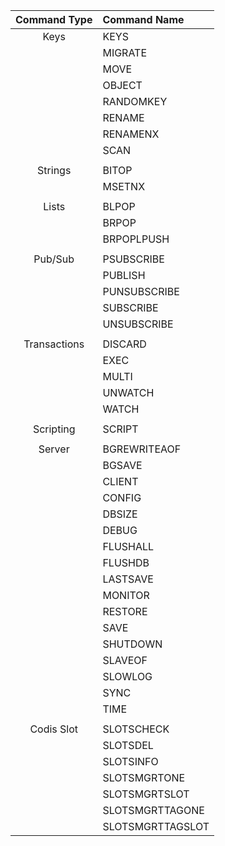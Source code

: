 |   Command Type   |   Command Name   |
|:----------------:|:---------------- |
|   Keys           | KEYS             |
|                  | MIGRATE          |
|                  | MOVE             |
|                  | OBJECT           |
|                  | RANDOMKEY        |
|                  | RENAME           |
|                  | RENAMENX         |
|                  | SCAN             |
|                  |                  |
|   Strings        | BITOP            |
|                  | MSETNX           |
|                  |                  |
|   Lists          | BLPOP            |
|                  | BRPOP            |
|                  | BRPOPLPUSH       |
|                  |                  |
|   Pub/Sub        | PSUBSCRIBE       |
|                  | PUBLISH          |
|                  | PUNSUBSCRIBE     |
|                  | SUBSCRIBE        |
|                  | UNSUBSCRIBE      |
|                  |                  |
|   Transactions   | DISCARD          |
|                  | EXEC             |
|                  | MULTI            |
|                  | UNWATCH          |
|                  | WATCH            |
|                  |                  |
|   Scripting      | SCRIPT           |
|                  |                  |
|   Server         | BGREWRITEAOF     |
|                  | BGSAVE           |
|                  | CLIENT           |
|                  | CONFIG           |
|                  | DBSIZE           |
|                  | DEBUG            |
|                  | FLUSHALL         |
|                  | FLUSHDB          |
|                  | LASTSAVE         |
|                  | MONITOR          |
|                  | RESTORE          |
|                  | SAVE             |
|                  | SHUTDOWN         |
|                  | SLAVEOF          |
|                  | SLOWLOG          |
|                  | SYNC             |
|                  | TIME             |
|                  |                  |
|   Codis Slot     | SLOTSCHECK       |
|                  | SLOTSDEL         |
|                  | SLOTSINFO        |
|                  | SLOTSMGRTONE     |
|                  | SLOTSMGRTSLOT    |
|                  | SLOTSMGRTTAGONE  |
|                  | SLOTSMGRTTAGSLOT |
